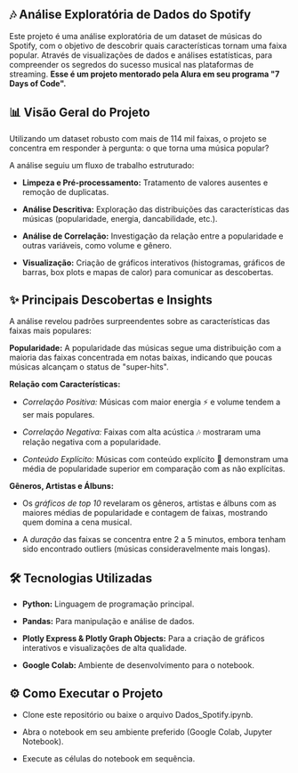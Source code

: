 ## 🎶 **Análise Exploratória de Dados do Spotify**

Este projeto é uma análise exploratória de um dataset de músicas do Spotify, com o objetivo de descobrir quais características tornam uma faixa popular. Através de visualizações de dados e análises estatísticas, para compreender os segredos do sucesso musical nas plataformas de streaming. **Esse é um projeto mentorado pela Alura em seu programa "7 Days of Code".**

## 📊 **Visão Geral do Projeto**

Utilizando um dataset robusto com mais de 114 mil faixas, o projeto se concentra em responder à pergunta: o que torna uma música popular?

A análise seguiu um fluxo de trabalho estruturado:

*  **Limpeza e Pré-processamento:** Tratamento de valores ausentes e remoção de duplicatas.

*  **Análise Descritiva:** Exploração das distribuições das características das músicas (popularidade, energia, dancabilidade, etc.).

*  **Análise de Correlação:** Investigação da relação entre a popularidade e outras variáveis, como volume e gênero.

*  **Visualização:** Criação de gráficos interativos (histogramas, gráficos de barras, box plots e mapas de calor) para comunicar as descobertas.

## ✨ **Principais Descobertas e Insights**

A análise revelou padrões surpreendentes sobre as características das faixas mais populares:

**Popularidade:** A popularidade das músicas segue uma distribuição com a maioria das faixas concentrada em notas baixas, indicando que poucas músicas alcançam o status de "super-hits".

**Relação com Características:**

*  *Correlação Positiva:* Músicas com maior energia ⚡ e volume tendem a ser mais populares.

*  *Correlação Negativa:* Faixas com alta acústica 🎶 mostraram uma relação negativa com a popularidade.

*  *Conteúdo Explícito:* Músicas com conteúdo explícito 🤬 demonstram uma média de popularidade superior em comparação com as não explícitas.

**Gêneros, Artistas e Álbuns:**

*  Os *gráficos de top 10* revelaram os gêneros, artistas e álbuns com as maiores médias de popularidade e contagem de faixas, mostrando quem domina a cena musical.

*  A *duração* das faixas se concentra entre 2 a 5 minutos, embora tenham sido encontrado outliers (músicas consideravelmente mais longas).

## 🛠️ **Tecnologias Utilizadas**

*  **Python:** Linguagem de programação principal.

*  **Pandas:** Para manipulação e análise de dados.

*  **Plotly Express & Plotly Graph Objects:** Para a criação de gráficos interativos e visualizações de alta qualidade.

*  **Google Colab:** Ambiente de desenvolvimento para o notebook.

## ⚙️ **Como Executar o Projeto**

*  Clone este repositório ou baixe o arquivo Dados_Spotify.ipynb.

*  Abra o notebook em seu ambiente preferido (Google Colab, Jupyter Notebook).

*  Execute as células do notebook em sequência.
